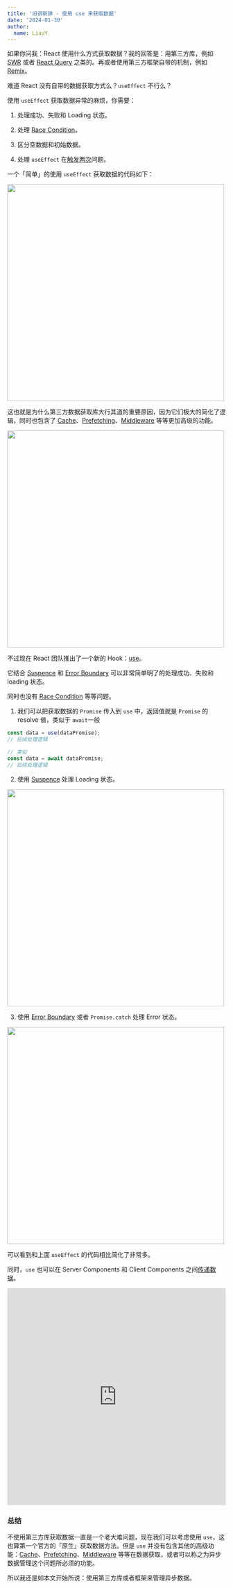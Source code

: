 ```yaml
---
title: '旧调新弹 - 使用 use 来获取数据'
date: '2024-01-30'
author:
  name: LiuuY
---
```


如果你问我：React 使用什么方式获取数据？我的回答是：用第三方库，例如 [SWR](https://swr.vercel.app/) 或者 [React Query](https://tanstack.com/query/latest/docs/framework/react/overview) 之类的。再或者使用第三方框架自带的机制，例如 [Remix](https://remix.run/docs/en/main/guides/data-loading)。

难道 React 没有自带的数据获取方式么？`useEffect` 不行么？

使用 `useEffect` 获取数据异常的麻烦，你需要：

1. 处理成功、失败和 Loading 状态。

2. 处理 [Race Condition](https://react.dev/reference/react/useEffect#fetching-data-with-effects)。

3. 区分空数据和初始数据。

4. 处理 `useEffect` 在[触发两次](https://react.dev/learn/synchronizing-with-effects#how-to-handle-the-effect-firing-twice-in-development)问题。

一个「简单」的使用 `useEffect` 获取数据的代码如下：

<img width="500" src="/assets/images/react-use-fetch-data/fetch-data-useEffect.png">

这也就是为什么第三方数据获取库大行其道的重要原因，因为它们极大的简化了逻辑，同时也包含了 [Cache](https://swr.vercel.app/docs/advanced/cache)、[Prefetching](https://swr.vercel.app/docs/prefetching)、[Middleware](https://swr.vercel.app/docs/middleware) 等等更加高级的功能。

<img width="500" src="/assets/images/react-use-fetch-data/fetch-data-useSWR.png">

不过现在 React 团队推出了一个新的 Hook：[use](https://react.dev/reference/react/use)。

它结合 [Suspence](https://react.dev/reference/react/Suspense) 和 [Error Boundary](https://react.dev/reference/react/Component#catching-rendering-errors-with-an-error-boundary) 可以非常简单明了的处理成功、失败和 loading 状态。

同时也没有 [Race Condition](https://react.dev/reference/react/useEffect#fetching-data-with-effects) 等等问题。

1. 我们可以把获取数据的 `Promise` 传入到 `use` 中，返回值就是 `Promise` 的 resolve 值，类似于 `await`一般

```javascript
const data = use(dataPromise); 
// 后续处理逻辑

// 类似
const data = await dataPromise;
// 后续处理逻辑
```

2. 使用 [Suspence](https://react.dev/reference/react/Suspense) 处理 Loading 状态。

<img width="500" src="/assets/images/react-use-fetch-data/fetch-data-use-1.png">

3. 使用 [Error Boundary](https://react.dev/reference/react/Component#catching-rendering-errors-with-an-error-boundary) 或者 `Promise.catch` 处理 Error 状态。

<img width="500" src="/assets/images/react-use-fetch-data/fetch-data-use-2.png">

可以看到和上面 `useEffect` 的代码相比简化了非常多。

同时，`use` 也可以在 Server Components 和 Client Components 之间[传递数据](https://react.dev/reference/react/use#streaming-data-from-server-to-client)。

<iframe src="https://stackblitz.com/edit/stackblitz-starters-zbijzd?ctl=1&embed=1&file=src%2Fmessage.js"    
     style="width:100%; height:500px; border:0; border-radius: 4px; overflow:hidden;"
     title="useTransition-only-heavy-example"
     allow="accelerometer; ambient-light-sensor; camera; encrypted-media; geolocation; gyroscope; hid; microphone; midi; payment; usb; vr; xr-spatial-tracking"
     sandbox="allow-forms allow-modals allow-popups allow-presentation allow-same-origin allow-scripts"></iframe>

### 总结

不使用第三方库获取数据一直是一个老大难问题，现在我们可以考虑使用 `use`，这也算第一个官方的「原生」获取数据方法。但是 `use` 并没有包含其他的高级功能：[Cache](https://swr.vercel.app/docs/advanced/cache)、[Prefetching](https://swr.vercel.app/docs/prefetching)、[Middleware](https://swr.vercel.app/docs/middleware) 等等在数据获取，或者可以称之为异步数据管理这个问题所必须的功能。

所以我还是如本文开始所说：使用第三方库或者框架来管理异步数据。